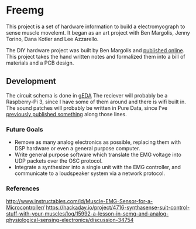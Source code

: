 # Freemg

This project is a set of hardware information to build a electromyograph to sense muscle movelemt. It began as an art project with Ben Margolis, Jenny Torino, Dana Kotler and Lee Azzarello.

The DIY hardware project was built by Ben Margolis and [published online](http://www.torino-margolis.com/Torino_Margolis/FreEMG.html). This project takes the hand written notes and formalized them into a bill of materials and a PCB design.

## Development

The circuit schema is done in [gEDA](https://en.wikipedia.org/wiki/GEDA#Detailed_Description)
The reciever will probably be a Raspberry-Pi 3, since I have some of them around and there is wifi built in.
The sound patches will probably be written in Pure Data, since I've [previously published something](https://github.com/lazzarello/puredata-emg-engine) along those lines.

### Future Goals

* Remove as many analog electronics as possible, replacing them with DSP hardware or even a general purpose computer.
* Write general purpose software which translate the EMG voltage into UDP packets over the OSC protocol.
* Integrate a synthesizer into a single unit with the EMG controller, and communicate to a loudspeaker system via a network protocol.

### References

http://www.instructables.com/id/Muscle-EMG-Sensor-for-a-Microcontroller/
https://hackaday.io/project/4716-synthasense-suit-control-stuff-with-your-muscles/log/15992-a-lesson-in-semg-and-analog-physiological-sensing-electronics/discussion-34754
